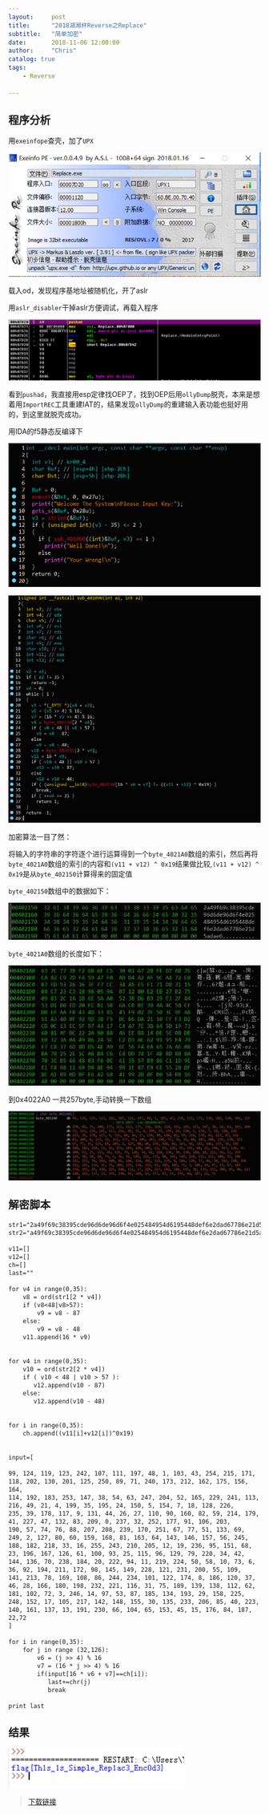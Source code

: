 ```yaml
---
layout:     post
title:      "2018湖湘杯Reverse之Replace"
subtitle:   "简单加密"
date:       2018-11-06 12:00:00
author:     "Chris"
catalog: true
tags:
    - Reverse
 
---
```


## 程序分析

用`exeinfope`查壳，加了`UPX`

![](/img/pic/Replace/1.jpg)

载入od，发现程序基地址被随机化，开了aslr

用`aslr_disabler`干掉aslr方便调试，再载入程序

![](/img/pic/Replace/2.jpg)

看到`pushad`，我直接用esp定律找OEP了，找到OEP后用`ollyDump`脱壳，本来是想着用`ImportREC`工具重建IAT的，结果发现`ollyDump`的重建输入表功能也挺好用的，到这里就脱壳成功。

用IDA的f5静态反编译下

![](/img/pic/Replace/3.jpg)

![](/img/pic/Replace/4.jpg)

加密算法一目了然：

将输入的字符串的字符逐个进行运算得到一个`byte_4021A0`数组的索引，然后再将`byte_4021A0`数组的索引的内容和`(v11 + v12) ^ 0x19`结果做比较,`(v11 + v12) ^ 0x19`是从`byte_402150`计算得来的固定值

`byte_402150`数组中的数据如下：

![](/img/pic/Replace/5.jpg)

`byte_4021A0`数组的长度如下：

![](/img/pic/Replace/6.jpg)

到0x4022A0 一共257byte,手动转换一下数组

![](/img/pic/Replace/7.jpg)

## 解密脚本

	str1="2a49f69c38395cde96d6de96d6f4e025484954d6195448def6e2dad67786e21d5adae6\x00\x00"
	str2="a49f69c38395cde96d6de96d6f4e025484954d6195448def6e2dad67786e21d5adae6\x00\x00"
	
	v11=[]
	v12=[]
	ch=[]
	last=""
	
	for v4 in range(0,35):
	    v8 = ord(str1[2 * v4])
	    if (v8<48|v8>57):
	        v9 = v8 - 87
	    else:
	        v9 = v8 - 48
	    v11.append(16 * v9)
	
	
	for v4 in range(0,35):
	    v10 = ord(str2[2 * v4])
	    if ( v10 < 48 | v10 > 57 ):
	       v12.append(v10 - 87)
	    else:
	       v12.append(v10 - 48)
	
	
	for i in range(0,35):
	    ch.append((v11[i]+v12[i])^0x19)
	
	
	input=[
	
	99, 124, 119, 123, 242, 107, 111, 197, 48, 1, 103, 43, 254, 215, 171, 118, 202, 130, 201, 125, 250, 89, 71, 240, 173, 212, 162, 175, 156, 164,
	114, 192, 183, 253, 147, 38, 54, 63, 247, 204, 52, 165, 229, 241, 113, 216, 49, 21, 4, 199, 35, 195, 24, 150, 5, 154, 7, 18, 128, 226,
	235, 39, 178, 117, 9, 131, 44, 26, 27, 110, 90, 160, 82, 59, 214, 179, 41, 227, 47, 132, 83, 209, 0, 237, 32, 252, 177, 91, 106, 203,
	190, 57, 74, 76, 88, 207, 208, 239, 170, 251, 67, 77, 51, 133, 69, 249, 2, 127, 80, 60, 159, 168, 81, 163, 64, 143, 146, 157, 56, 245,
	188, 182, 218, 33, 16, 255, 243, 210, 205, 12, 19, 236, 95, 151, 68, 23, 196, 167, 126, 61, 100, 93, 25, 115, 96, 129, 79, 220, 34, 42,
	144, 136, 70, 238, 184, 20, 222, 94, 11, 219, 224, 50, 58, 10, 73, 6, 36, 92, 194, 211, 172, 98, 145, 149, 228, 121, 231, 200, 55, 109,
	141, 213, 78, 169, 108, 86, 244, 234, 101, 122, 174, 8, 186, 120, 37, 46, 28, 166, 180, 198, 232, 221, 116, 31, 75, 189, 139, 138, 112, 62,
	181, 102, 72, 3, 246, 14, 97, 53, 87, 185, 134, 193, 29, 158, 225, 248, 152, 17, 105, 217, 142, 148, 155, 30, 135, 233, 206, 85, 40, 223,
	140, 161, 137, 13, 191, 230, 66, 104, 65, 153, 45, 15, 176, 84, 187, 22,72
	]
	
	for i in range(0,35):
	    for j in range (32,126):
	        v6 = (j >> 4) % 16
	        v7 = (16 * j >> 4) % 16
	        if(input[16 * v6 + v7]==ch[i]):
	           last+=chr(j)
	           break
	
	print last

## 结果

![](/img/pic/Replace/8.jpg)

>[下载链接](https://github.com/yxshyj/project/tree/master/reverse/Replace)